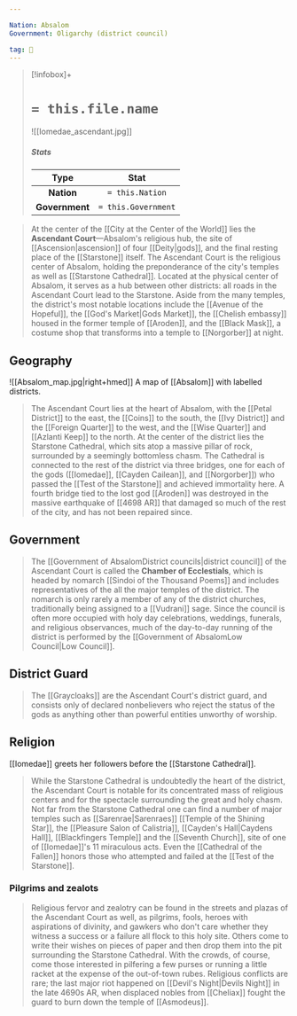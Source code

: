 ```yaml
---

Nation: Absalom
Government: Oligarchy (district council)

tag: 🌃
---
```


> [!infobox]+
> #  `= this.file.name`
> ![[Iomedae_ascendant.jpg]]
> ##### Stats
> Type | Stat |
> :---:|:---:|
> **Nation** | `= this.Nation` |
> **Government** | `= this.Government` |



> At the center of the [[City at the Center of the World]] lies the **Ascendant Court**—Absalom's religious hub, the site of [[Ascension|ascension]] of four [[Deity|gods]], and the final resting place of the [[Starstone]] itself. The Ascendant Court is the religious center of Absalom, holding the preponderance of the city's temples as well as [[Starstone Cathedral]]. Located at the physical center of Absalom, it serves as a hub between other districts: all roads in the Ascendant Court lead to the Starstone. Aside from the many temples, the district's most notable locations include the [[Avenue of the Hopeful]], the [[God's Market|Gods Market]], the [[Chelish embassy]] housed in the former temple of [[Aroden]], and the [[Black Mask]], a costume shop that transforms into a temple to [[Norgorber]] at night.



## Geography

![[Absalom_map.jpg|right+hmed]] 
 A map of [[Absalom]] with labelled districts.
> The Ascendant Court lies at the heart of Absalom, with the [[Petal District]] to the east, the [[Coins]] to the south, the [[Ivy District]] and the [[Foreign Quarter]] to the west, and the [[Wise Quarter]] and [[Azlanti Keep]] to the north. At the center of the district lies the Starstone Cathedral, which sits atop a massive pillar of rock, surrounded by a seemingly bottomless chasm. The Cathedral is connected to the rest of the district via three bridges, one for each of the gods ([[Iomedae]], [[Cayden Cailean]], and [[Norgorber]]) who passed the [[Test of the Starstone]] and achieved immortality here. A fourth bridge tied to the lost god [[Aroden]] was destroyed in the massive earthquake of [[4698 AR]] that damaged so much of the rest of the city, and has not been repaired since.


## Government

> The [[Government of AbsalomDistrict councils|district council]] of the Ascendant Court is called the **Chamber of Ecclestials**, which is headed by nomarch [[Sindoi of the Thousand Poems]] and includes representatives of the all the major temples of the district. The nomarch is only rarely a member of any of the district churches, traditionally being assigned to a [[Vudrani]] sage. Since the council is often more occupied with holy day celebrations, weddings, funerals, and religious observances, much of the day-to-day running of the district is performed by the [[Government of AbsalomLow Council|Low Council]].


## District Guard

> The [[Graycloaks]] are the Ascendant Court's district guard, and consists only of declared nonbelievers who reject the status of the gods as anything other than powerful entities unworthy of worship.


## Religion

 
 [[Iomedae]] greets her followers before the [[Starstone Cathedral]].
> While the Starstone Cathedral is undoubtedly the heart of the district, the Ascendant Court is notable for its concentrated mass of religious centers and for the spectacle surrounding the great and holy chasm. Not far from the Starstone Cathedral one can find a number of major temples such as [[Sarenrae|Sarenraes]] [[Temple of the Shining Star]], the [[Pleasure Salon of Calistria]], [[Cayden's Hall|Caydens Hall]], [[Blackfingers Temple]] and the [[Seventh Church]], site of one of [[Iomedae]]'s 11 miraculous acts. Even the [[Cathedral of the Fallen]] honors those who attempted and failed at the [[Test of the Starstone]].


### Pilgrims and zealots

> Religious fervor and zealotry can be found in the streets and plazas of the Ascendant Court as well, as pilgrims, fools, heroes with aspirations of divinity, and gawkers who don't care whether they witness a success or a failure all flock to this holy site. Others come to write their wishes on pieces of paper and then drop them into the pit surrounding the Starstone Cathedral. With the crowds, of course, come those interested in pilfering a few purses or running a little racket at the expense of the out-of-town rubes. Religious conflicts are rare; the last major riot happened on [[Devil's Night|Devils Night]] in the late 4690s AR, when displaced nobles from [[Cheliax]] fought the guard to burn down the temple of [[Asmodeus]].








